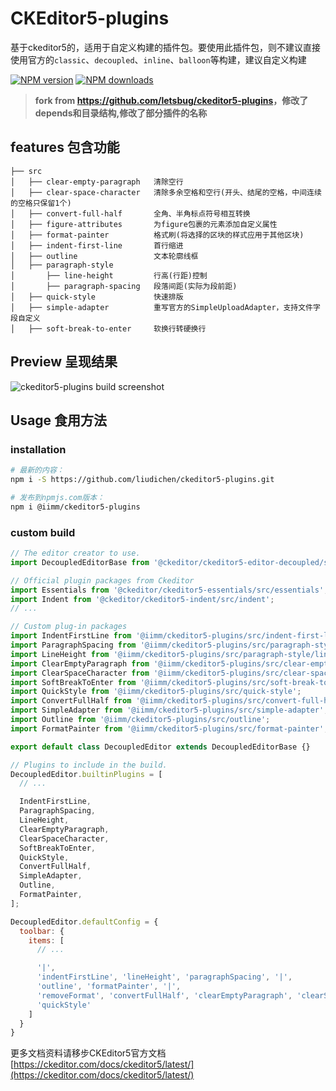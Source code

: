 
# CKEditor5-plugins

基于ckeditor5的，适用于自定义构建的插件包。要使用此插件包，则不建议直接使用官方的`classic`、`decoupled`、`inline`、`balloon`等构建，建议自定义构建

[![NPM version](https://img.shields.io/npm/v/@iimm/ckeditor5-plugins.svg?style=flat)](https://npmjs.org/package/@iimm/ckeditor5-plugins)
[![NPM downloads](http://img.shields.io/npm/dm/@iimm/ckeditor5-plugins.svg?style=flat)](https://npmjs.org/package/@iimm/ckeditor5-plugins)

> **fork from <https://github.com/letsbug/ckeditor5-plugins>，修改了depends和目录结构,修改了部分插件的名称**

## features 包含功能
 
```text
├── src
│   ├── clear-empty-paragraph   清除空行
│   ├── clear-space-character   清除多余空格和空行(开头、结尾的空格，中间连续的空格只保留1个)
│   ├── convert-full-half       全角、半角标点符号相互转换
│   ├── figure-attributes       为figure包裹的元素添加自定义属性
│   ├── format-painter          格式刷(将选择的区块的样式应用于其他区块)
│   ├── indent-first-line       首行缩进
│   ├── outline                 文本轮廓线框
│   ├── paragraph-style
│       ├── line-height         行高(行距)控制
│       ├── paragraph-spacing   段落间距(实际为段前距)
│   ├── quick-style             快速排版
│   ├── simple-adapter          重写官方的SimpleUploadAdapter，支持文件字段自定义
│   ├── soft-break-to-enter     软换行转硬换行
```

## Preview 呈现结果

![ckeditor5-plugins build screenshot](./demo.png)

## Usage 食用方法

### installation

```bash
# 最新的内容：
npm i -S https://github.com/liudichen/ckeditor5-plugins.git

# 发布到npmjs.com版本：
npm i @iimm/ckeditor5-plugins
```

### custom build

```javascript
// The editor creator to use.
import DecoupledEditorBase from '@ckeditor/ckeditor5-editor-decoupled/src/decouplededitor.js';

// Official plugin packages from Ckeditor
import Essentials from '@ckeditor/ckeditor5-essentials/src/essentials';
import Indent from '@ckeditor/ckeditor5-indent/src/indent';
// ...

// Custom plug-in packages
import IndentFirstLine from '@iimm/ckeditor5-plugins/src/indent-first-line';
import ParagraphSpacing from '@iimm/ckeditor5-plugins/src/paragraph-style/paragraph-spacing';
import LineHeight from '@iimm/ckeditor5-plugins/src/paragraph-style/line-height';
import ClearEmptyParagraph from '@iimm/ckeditor5-plugins/src/clear-empty-paragraph';
import ClearSpaceCharacter from '@iimm/ckeditor5-plugins/src/clear-space-character';
import SoftBreakToEnter from '@iimm/ckeditor5-plugins/src/soft-break-to-enter';
import QuickStyle from '@iimm/ckeditor5-plugins/src/quick-style';
import ConvertFullHalf from '@iimm/ckeditor5-plugins/src/convert-full-half';
import SimpleAdapter from '@iimm/ckeditor5-plugins/src/simple-adapter';
import Outline from '@iimm/ckeditor5-plugins/src/outline';
import FormatPainter from '@iimm/ckeditor5-plugins/src/format-painter';

export default class DecoupledEditor extends DecoupledEditorBase {}

// Plugins to include in the build.
DecoupledEditor.builtinPlugins = [
  // ...

  IndentFirstLine,
  ParagraphSpacing,
  LineHeight,
  ClearEmptyParagraph,
  ClearSpaceCharacter,
  SoftBreakToEnter,
  QuickStyle,
  ConvertFullHalf,
  SimpleAdapter,
  Outline,
  FormatPainter,
];

DecoupledEditor.defaultConfig = {
  toolbar: {
    items: [
      // ...

      '|',
      'indentFirstLine', 'lineHeight', 'paragraphSpacing', '|',
      'outline', 'formatPainter', '|',
      'removeFormat', 'convertFullHalf', 'clearEmptyParagraph', 'clearSpaceCharacter', 'softBreakToEnter', '|',
      'quickStyle'
    ]
  }
}
```

更多文档资料请移步CKEditor5官方文档 [https://ckeditor.com/docs/ckeditor5/latest/](https://ckeditor.com/docs/ckeditor5/latest/)
